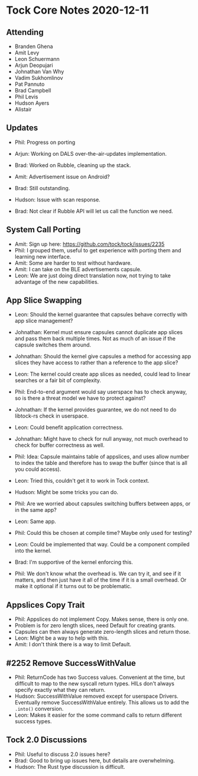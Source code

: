 # Tock Core Notes 2020-12-11

## Attending
 * Branden Ghena
 * Amit Levy
 * Leon Schuermann
 * Arjun Deopujari
 * Johnathan Van Why
 * Vadim Sukhomlinov
 * Pat Pannuto
 * Brad Campbell
 * Phil Levis
 * Hudson Ayers
 * Alistair


## Updates
- Phil: Progress on porting

- Arjun: Working on DALS over-the-air-updates implementation.

- Brad: Worked on Rubble, cleaning up the stack.
- Amit: Advertisement issue on Android?
- Brad: Still outstanding.
- Hudson: Issue with scan response.
- Brad: Not clear if Rubble API will let us call the function we need.

## System Call Porting
- Amit: Sign up here: https://github.com/tock/tock/issues/2235
- Phil: I grouped them, useful to get experience with porting them and learning
  new interface.
- Amit: Some are harder to test without hardware.
- Amit: I can take on the BLE advertisements capsule.
- Leon: We are just doing direct translation now, not trying to take advantage
  of the new capabilities.

## App Slice Swapping
- Leon: Should the kernel guarantee that capsules behave correctly with app
  slice management?
- Johnathan: Kernel must ensure capsules cannot duplicate app slices and pass
  them back multiple times. Not as much of an issue if the capsule switches them
  around.
- Johnathan: Should the kernel give capsules a method for accessing app slices
  they have access to rather than a reference to the app slice?
- Leon: The kernel could create app slices as needed, could lead to linear
  searches or a fair bit of complexity.
- Phil: End-to-end argument would say userspace has to check anyway, so is there
  a threat model we have to protect against?
- Johnathan: If the kernel provides guarantee, we do not need to do libtock-rs
  check in userspace.
- Leon: Could benefit application correctness.
- Johnathan: Might have to check for null anyway, not much overhead to check for
  buffer correctness as well.

- Phil: Idea: Capsule maintains table of appslices, and uses allow number to
  index the table and therefore has to swap the buffer (since that is all you
  could access).
- Leon: Tried this, couldn't get it to work in Tock context.
- Hudson: Might be some tricks you can do.

- Phil: Are we worried about capsules switching buffers between apps, or in the
  same app?
- Leon: Same app.

- Phil: Could this be chosen at compile time? Maybe only used for testing?
- Leon: Could be implemented that way. Could be a component compiled into the kernel.

- Brad: I'm supportive of the kernel enforcing this.

- Phil: We don't know what the overhead is. We can try it, and see if it
  matters, and then just have it all of the time if it is a small overhead. Or
  make it optional if it turns out to be problematic.

## Appslices Copy Trait
- Phil: Appslices do not implement Copy. Makes sense, there is only one.
- Problem is for zero length slices, need Default for creating grants.
- Capsules can then always generate zero-length slices and return those.
- Leon: Might be a way to help with this.
- Amit: I don't think there is a way to limit Default.

## #2252 Remove SuccessWithValue
- Phil: ReturnCode has two Success values. Convenient at the time, but difficult
  to map to the new syscall return types. HILs don't always specify exactly what
  they can return.
- Hudson: SuccessWithValue removed except for userspace Drivers. Eventually
  remove SuccessWithValue entirely. This allows us to add the `.into()`
  conversion.
- Leon: Makes it easier for the some command calls to return different success
  types.

## Tock 2.0 Discussions
- Phil: Useful to discuss 2.0 issues here?
- Brad: Good to bring up issues here, but details are overwhelming.
- Hudson: The Rust type discussion is difficult.

